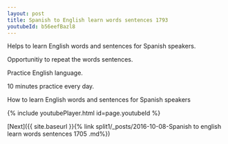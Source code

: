 ```yaml
---
layout: post
title: Spanish to English learn words sentences 1793 
youtubeId: b56eefBazl8
---
```

 
 
Helps to learn English words and sentences for Spanish speakers.

Opportunitiy to repeat the words sentences. 

Practice English language. 
 
10 minutes practice every day. 
 
How to learn English words and sentences for Spanish speakers 
 
{% include youtubePlayer.html id=page.youtubeId %}
 
 
[Next]({{ site.baseurl }}{% link  split1/_posts/2016-10-08-Spanish to english learn words sentences 1705 .md%})
 
